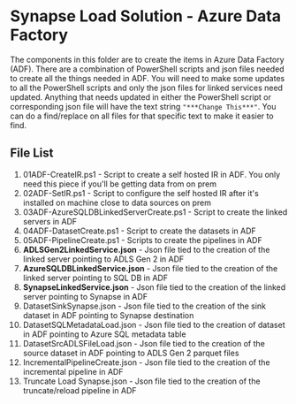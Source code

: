  # Synapse Load Solution - Azure Data Factory
The components in this folder are to create the items in Azure Data Factory (ADF).  There are a combination of PowerShell scripts and json files needed to create all the things needed in ADF.  You will need to make some updates to all the PowerShell scripts and only the json files for linked services need updated.  Anything that needs updated in either the PowerShell script or corresponding json file will have the text string `"***Change This***"`.  You can do a find/replace on all files for that specific text to make it easier to find.  
	

## File List 
1. 01ADF-CreateIR.ps1 - Script to create a self hosted IR in ADF.  You only need this piece if you'll be getting data from on prem
2. 02ADF-SetIR.ps1 - Script to configure the self hosted IR after it's installed on machine close to data sources on prem 
3. 03ADF-AzureSQLDBLinkedServerCreate.ps1 - Script to create the linked servers in ADF 
4. 04ADF-DatasetCreate.ps1 - Script to create the datasets in ADF 
5. 05ADF-PipelineCreate.ps1 - Scripts to create the pipelines in ADF 
6. **ADLSGen2LinkedService.json** - Json file tied to the creation of the linked server pointing to ADLS Gen 2 in ADF
7. **AzureSQLDBLinkedService.json** - Json file tied to the creation of the linked server pointing to SQL DB in ADF
8. **SynapseLinkedService.json** - Json file tied to the creation of the linked server pointing to Synapse in ADF
9. DatasetSinkSynapse.json - Json file tied to the creation of the sink dataset in ADF pointing to Synapse destination
10. DatasetSQLMetadataLoad.json - Json file tied to the creation of dataset in ADF pointing to Azure SQL metadata table 
11. DatasetSrcADLSFileLoad.json - Json file tied to the creation of the source dataset in ADF pointing to ADLS Gen 2 parquet files
12. IncrementalPipelineCreate.json - Json file tied to the creation of the incremental pipeline in ADF 
13. Truncate Load Synapse.json - Json file tied to the creation of the truncate/reload pipeline in ADF 
	

